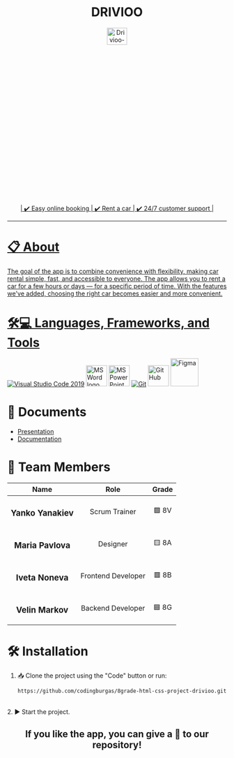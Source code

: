 <h1 align="center" ><b> DRIVIOO  </b></h1>
<div align="center">
<a href=" rel="noopener">
<img width=30% height=10% src="https://media3.giphy.com/media/v1.Y2lkPTc5MGI3NjExZ3FpMzl6ZmF4ZTRoMmRjb2FxczY2YjVndGQ5dWtuaHkwZXF5cXh1bSZlcD12MV9pbnRlcm5hbF9naWZfYnlfaWQmY3Q9Zw/RKTFQZpTOuLaoCcn71/giphy.gif" alt="Drivioo-viedo">
</div>
<div align="center">
    <p>| ✔️​ Easy online booking | ✔️ Rent a car | ✔️​ 24/7 customer support | </p>
</div>

---

# 📋 About
The goal of the app is to combine convenience with flexibility, making car rental simple, fast, and accessible to everyone. The app allows you to rent a car for a few hours or days — for a specific period of time. With the features we've added, choosing the right car becomes easier and more convenient.





# 🛠️💻 Languages, Frameworks, and Tools
<p align="left">
  
  <a href="https://code.visualstudio.com/"><img src="https://img.icons8.com/color/48/null/visual-studio-code-2019.png" alt="Visual Studio Code 2019"/></a>
  <a href="https://www.microsoft.com/en-ww/microsoft-365/word"><img src="https://img.icons8.com/fluency/48/000000/microsoft-word-2019.png" alt="MS Word logo" width=48px /></a>
  <a href="https://www.microsoft.com/en-us/microsoft-365/powerpoint"><img src="https://img.icons8.com/fluency/48/000000/microsoft-powerpoint-2019.png" alt="MS PowerPoint logo" width=48px /></a>
  <a href="https://git-scm.com/"><img src="https://img.icons8.com/color/48/000000/git.png" alt="Git"/></a>
  <a href="https://git-scm.com/"><img src="https://cdn-icons-png.flaticon.com/512/25/25231.png" alt="GitHub" heigh=48px width=48px/></a>
  <img src="https://sb.kaleidousercontent.com/67418/900x900/af5236a63b/figma.jpg" alt="Figma" heigh=60px width=64px>
  
</p> 

# 📁 Documents
+ [Presentation]()
+ [Documentation]()

# 👥 Team Members

| Name | Role | Grade |
| :---:   | :---: | :---: |
| <h3>Yanko Yanakiev</a></h3> | Scrum Trainer  |🟩 8V |
| <h3>Maria Pavlova</a></h3> | Designer |🟨 8A |
| <h3>Iveta Noneva</a></h3> |  Frontend Developer  |🟥 8B |
| <h3>Velin Markov</a></h3> |   Backend Developer  |​🟦​ 8G|

# 🛠️ Installation
1. 📥 Clone the project using the "Code" button or run:
   ```bash
   https://github.com/codingburgas/8grade-html-css-project-drivioo.git
<br>
2. ▶️ Start the project.


<h2 align="center">
 If you like the app, you can give a 🌟 to our repository!
</h2>
